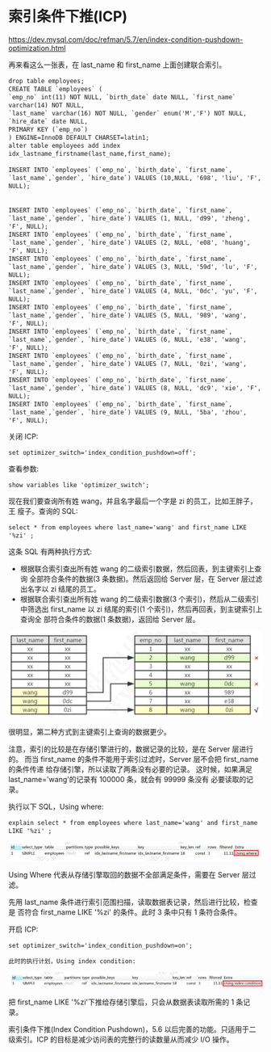 #  索引条件下推(ICP)

https://dev.mysql.com/doc/refman/5.7/en/index-condition-pushdown-optimization.html

再来看这么一张表，在 last_name 和 first_name 上面创建联合索引。

```
drop table employees;
CREATE TABLE `employees` (
`emp_no` int(11) NOT NULL, `birth_date` date NULL, `first_name` varchar(14) NOT NULL,
`last_name` varchar(16) NOT NULL, `gender` enum('M','F') NOT NULL, `hire_date` date NULL,
PRIMARY KEY (`emp_no`)
) ENGINE=InnoDB DEFAULT CHARSET=latin1; ​
alter table employees add index idx_lastname_firstname(last_name,first_name); ​

INSERT INTO `employees` (`emp_no`, `birth_date`, `first_name`, `last_name`,`gender`, `hire_date`) VALUES (10,NULL, '698', 'liu', 'F', NULL);


INSERT INTO `employees` (`emp_no`, `birth_date`, `first_name`, `last_name`,`gender`, `hire_date`) VALUES (1, NULL, 'd99', 'zheng', 'F', NULL);
INSERT INTO `employees` (`emp_no`, `birth_date`, `first_name`, `last_name`,`gender`, `hire_date`) VALUES (2, NULL, 'e08', 'huang', 'F', NULL);
INSERT INTO `employees` (`emp_no`, `birth_date`, `first_name`, `last_name`,`gender`, `hire_date`) VALUES (3, NULL, '59d', 'lu', 'F', NULL);
INSERT INTO `employees` (`emp_no`, `birth_date`, `first_name`, `last_name`,`gender`, `hire_date`) VALUES (4, NULL, '0dc', 'yu', 'F', NULL);
INSERT INTO `employees` (`emp_no`, `birth_date`, `first_name`, `last_name`,`gender`, `hire_date`) VALUES (5, NULL, '989', 'wang', 'F', NULL);
INSERT INTO `employees` (`emp_no`, `birth_date`, `first_name`, `last_name`,`gender`, `hire_date`) VALUES (6, NULL, 'e38', 'wang', 'F', NULL);
INSERT INTO `employees` (`emp_no`, `birth_date`, `first_name`, `last_name`,`gender`, `hire_date`) VALUES (7, NULL, '0zi', 'wang', 'F', NULL);
INSERT INTO `employees` (`emp_no`, `birth_date`, `first_name`, `last_name`,`gender`, `hire_date`) VALUES (8, NULL, 'dc9', 'xie', 'F', NULL);
INSERT INTO `employees` (`emp_no`, `birth_date`, `first_name`, `last_name`,`gender`, `hire_date`) VALUES (9, NULL, '5ba', 'zhou', 'F', NULL);
```

关闭 ICP:

```
set optimizer_switch='index_condition_pushdown=off';
```

查看参数:

```
show variables like 'optimizer_switch';
```

现在我们要查询所有姓 wang，并且名字最后一个字是 zi 的员工，比如王胖子，王 瘦子。查询的 SQL:

```
select * from employees where last_name='wang' and first_name LIKE '%zi' ;
```

这条 SQL 有两种执行方式:

- 根据联合索引查出所有姓 wang 的二级索引数据，然后回表，到主键索引上查询 全部符合条件的数据(3 条数据)。然后返回给 Server 层，在 Server 层过滤出名字以 zi 结尾的员工。
- 根据联合索引查出所有姓 wang 的二级索引数据(3 个索引)，然后从二级索引 中筛选出 first_name 以 zi 结尾的索引(1 个索引)，然后再回表，到主键索引上查询全 部符合条件的数据(1 条数据)，返回给 Server 层。

![image-20200315155144898](../../../assets/image-20200315155144898.png)

  很明显，第二种方式到主键索引上查询的数据更少。

注意，索引的比较是在存储引擎进行的，数据记录的比较，是在 Server 层进行的。 而当 first_name 的条件不能用于索引过滤时，Server 层不会把 first_name 的条件传递 给存储引擎，所以读取了两条没有必要的记录。
这时候，如果满足 last_name='wang'的记录有 100000 条，就会有 99999 条没有 必要读取的记录。

执行以下 SQL，Using where:

```
explain select * from employees where last_name='wang' and first_name LIKE '%zi' ;
```

![image-20200315155306782](../../../assets/image-20200315155306782.png)

Using Where 代表从存储引擎取回的数据不全部满足条件，需要在 Server 层过滤。

先用 last_name 条件进行索引范围扫描，读取数据表记录，然后进行比较，检查是 否符合 first_name LIKE '%zi' 的条件。此时 3 条中只有 1 条符合条件。

开启 ICP:

```
set optimizer_switch='index_condition_pushdown=on';
```

```
此时的执行计划，Using index condition:
```

![image-20200315155341584](../../../assets/image-20200315155341584.png)

把 first_name LIKE '%zi'下推给存储引擎后，只会从数据表读取所需的 1 条记录。

索引条件下推(Index Condition Pushdown)，5.6 以后完善的功能。只适用于二级索引。ICP 的目标是减少访问表的完整行的读数量从而减少 I/O 操作。